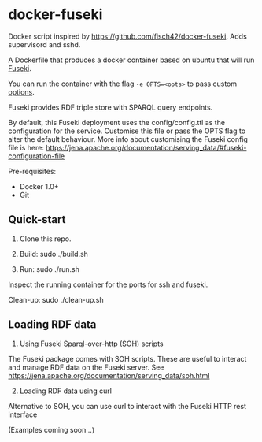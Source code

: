 # docker-fuseki
Docker script inspired by https://github.com/fisch42/docker-fuseki. Adds supervisord and sshd.

A Dockerfile that produces a docker container based on ubuntu that will
run [Fuseki](http://jena.apache.org/documentation/serving_data/index.html).

You can run the container with the flag `-e OPTS=<opts>` to pass custom
[options](http://jena.apache.org/documentation/serving_data/index.html#running-a-fuseki-server).

Fuseki provides RDF triple store with SPARQL query endpoints.  

By default, this Fuseki deployment uses the config/config.ttl as the configuration for the service.
Customise this file or pass the OPTS flag to alter the default behaviour. 
More info about customising the Fuseki config file is here:
https://jena.apache.org/documentation/serving_data/#fuseki-configuration-file


Pre-requisites:
* Docker 1.0+
* Git

Quick-start
-----------

1. Clone this repo.

2. Build: sudo ./build.sh

3. Run: sudo ./run.sh

Inspect the running container for the ports for ssh and fuseki.


Clean-up: sudo ./clean-up.sh


Loading RDF data
----------------

1. Using Fuseki Sparql-over-http (SOH) scripts

The Fuseki package comes with SOH scripts. These are useful to interact and manage RDF data on the Fuseki server.
See https://jena.apache.org/documentation/serving_data/soh.html


2. Loading RDF data using curl

Alternative to SOH, you can use curl to interact with the Fuseki HTTP rest interface

(Examples coming soon...)
